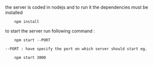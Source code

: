 the server is coded in nodejs and to run it the dependencies must be installed 
	
		npm install

to start the server run following command : 

		npm start --PORT

	--PORT : have specify the port on which server should start eg. 

		npm start 3000
